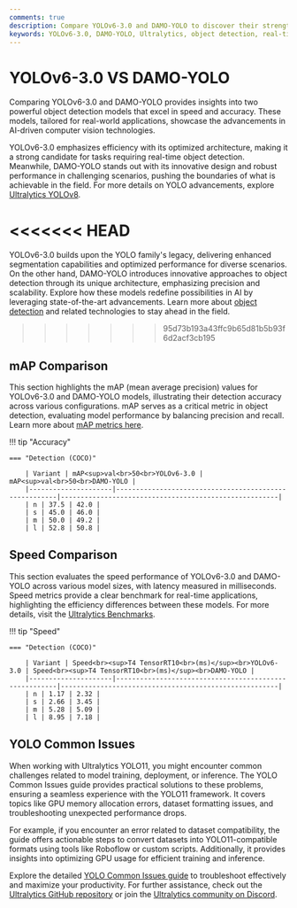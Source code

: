 ```yaml
---
comments: true
description: Compare YOLOv6-3.0 and DAMO-YOLO to discover their strengths and differences in object detection, real-time AI, and edge AI applications. Explore how these models perform in computer vision tasks, balancing speed, accuracy, and efficiency for cutting-edge solutions.
keywords: YOLOv6-3.0, DAMO-YOLO, Ultralytics, object detection, real-time AI, edge AI, computer vision, model comparison, AI performance, COCO dataset.
---
```


# YOLOv6-3.0 VS DAMO-YOLO

Comparing YOLOv6-3.0 and DAMO-YOLO provides insights into two powerful object detection models that excel in speed and accuracy. These models, tailored for real-world applications, showcase the advancements in AI-driven computer vision technologies.

YOLOv6-3.0 emphasizes efficiency with its optimized architecture, making it a strong candidate for tasks requiring real-time object detection. Meanwhile, DAMO-YOLO stands out with its innovative design and robust performance in challenging scenarios, pushing the boundaries of what is achievable in the field. For more details on YOLO advancements, explore [Ultralytics YOLOv8](https://docs.ultralytics.com/models/yolov8/).

# <<<<<<< HEAD

YOLOv6-3.0 builds upon the YOLO family's legacy, delivering enhanced segmentation capabilities and optimized performance for diverse scenarios. On the other hand, DAMO-YOLO introduces innovative approaches to object detection through its unique architecture, emphasizing precision and scalability. Explore how these models redefine possibilities in AI by leveraging state-of-the-art advancements. Learn more about [object detection](https://www.ultralytics.com/glossary/object-detection) and related technologies to stay ahead in the field.

> > > > > > > 95d73b193a43ffc9b65d81b5b93f6d2acf3cb195

## mAP Comparison

This section highlights the mAP (mean average precision) values for YOLOv6-3.0 and DAMO-YOLO models, illustrating their detection accuracy across various configurations. mAP serves as a critical metric in object detection, evaluating model performance by balancing precision and recall. Learn more about [mAP metrics here](https://www.ultralytics.com/glossary/mean-average-precision-map).

!!! tip "Accuracy"

    === "Detection (COCO)"

    	| Variant | mAP<sup>val<br>50<br>YOLOv6-3.0 | mAP<sup>val<br>50<br>DAMO-YOLO |
    	|---------------------|-------------------------------------------------------|-------------------------------------------------------|
    	| n | 37.5 | 42.0 |
    	| s | 45.0 | 46.0 |
    	| m | 50.0 | 49.2 |
    	| l | 52.8 | 50.8 |

## Speed Comparison

This section evaluates the speed performance of YOLOv6-3.0 and DAMO-YOLO across various model sizes, with latency measured in milliseconds. Speed metrics provide a clear benchmark for real-time applications, highlighting the efficiency differences between these models. For more details, visit the [Ultralytics Benchmarks](https://docs.ultralytics.com/reference/utils/benchmarks/).

!!! tip "Speed"

    === "Detection (COCO)"

    	| Variant | Speed<br><sup>T4 TensorRT10<br>(ms)</sup><br>YOLOv6-3.0 | Speed<br><sup>T4 TensorRT10<br>(ms)</sup><br>DAMO-YOLO |
    	|---------------------|-------------------------------------------------------|-------------------------------------------------------|
    	| n | 1.17 | 2.32 |
    	| s | 2.66 | 3.45 |
    	| m | 5.28 | 5.09 |
    	| l | 8.95 | 7.18 |

## YOLO Common Issues

When working with Ultralytics YOLO11, you might encounter common challenges related to model training, deployment, or inference. The YOLO Common Issues guide provides practical solutions to these problems, ensuring a seamless experience with the YOLO11 framework. It covers topics like GPU memory allocation errors, dataset formatting issues, and troubleshooting unexpected performance drops.

For example, if you encounter an error related to dataset compatibility, the guide offers actionable steps to convert datasets into YOLO11-compatible formats using tools like Roboflow or custom scripts. Additionally, it provides insights into optimizing GPU usage for efficient training and inference.

Explore the detailed [YOLO Common Issues guide](https://docs.ultralytics.com/guides/yolo-common-issues/) to troubleshoot effectively and maximize your productivity. For further assistance, check out the [Ultralytics GitHub repository](https://github.com/ultralytics/ultralytics) or join the [Ultralytics community on Discord](https://discord.com/invite/ultralytics).

